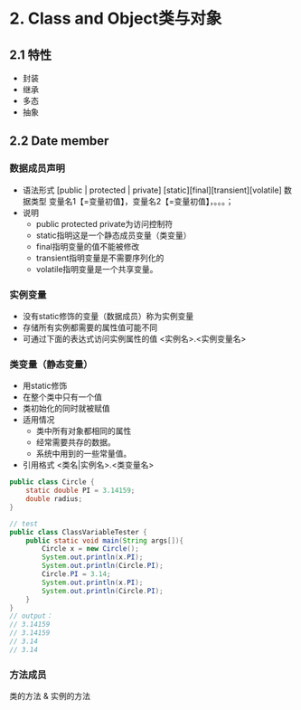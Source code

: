 # 2. Class and Object类与对象
## 2.1 特性
- 封装
- 继承
- 多态
- 抽象

## 2.2 Date member
### 数据成员声明
- 语法形式
[public | protected | private]
[static][final][transient][volatile]
数据类型 变量名1【=变量初值】，变量名2【=变量初值】，。。。；
- 说明
    - public protected private为访问控制符
    - static指明这是一个静态成员变量（类变量）
    - final指明变量的值不能被修改
    - transient指明变量是不需要序列化的
    - volatile指明变量是一个共享变量。


### 实例变量
- 没有static修饰的变量（数据成员）称为实例变量
- 存储所有实例都需要的属性值可能不同
- 可通过下面的表达式访问实例属性的值 <实例名>.<实例变量名>

### 类变量（静态变量）
- 用static修饰
- 在整个类中只有一个值
- 类初始化的同时就被赋值
- 适用情况
    - 类中所有对象都相同的属性
    - 经常需要共存的数据。
    - 系统中用到的一些常量值。
- 引用格式
<类名|实例名>.<类变量名>
```java
public class Circle {
    static double PI = 3.14159;
    double radius;
}

// test 
public class ClassVariableTester {
    public static void main(String args[]){
        Circle x = new Circle();
        System.out.println(x.PI);
        System.out.println(Circle.PI);
        Circle.PI = 3.14;
        System.out.println(x.PI);
        System.out.println(Circle.PI);
    }
}
// output：
// 3.14159
// 3.14159
// 3.14
// 3.14
```

### 方法成员
类的方法 & 实例的方法


